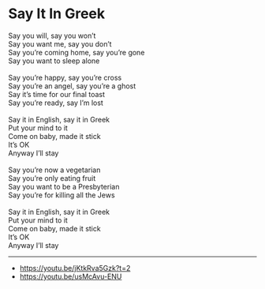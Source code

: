 # Say It In Greek

Say you will, say you won’t\
Say you want me, say you don’t\
Say you’re coming home, say you’re gone\
Say you want to sleep alone\
\
Say you’re happy, say you’re cross\
Say you’re an angel, say you’re a ghost\
Say it’s time for our final toast\
Say you’re ready, say I’m lost\
\
Say it in English, say it in Greek\
Put your mind to it\
Come on baby, made it stick\
It’s OK\
Anyway I’ll stay\
\
Say you’re now a vegetarian\
Say you’re only eating fruit\
Say you want to be a Presbyterian\
Say you’re for killing all the Jews\
\
Say it in English, say it in Greek\
Put your mind to it\
Come on baby, made it stick\
It’s OK\
Anyway I’ll stay

---
- https://youtu.be/jKtkRva5Gzk?t=2
- https://youtu.be/usMcAvu-ENU
